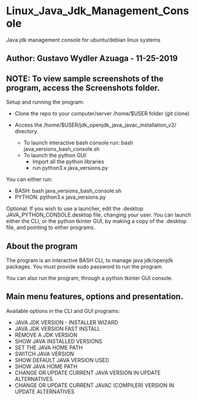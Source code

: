 # Linux_Java_Jdk_Management_Console
Java jdk management console for ubuntu/debian linux systems

Author: Gustavo Wydler Azuaga - 11-25-2019
---------------------------------------------------------------------------------------------------------------------

NOTE: To view sample screenshots of the program, access the Screenshots folder.
---------------------------------------------------------------------------------------------------------------------

Setup and running the program: 

  * Clone the repo to your computer/server /home/$USER folder (git clone)
  * Access the /home/$USER/jdk_openjdk_java_javac_installation_v2/ directory.
  
    * To launch interactive bash console run: bash java_versions_bash_console.sh
    * To launch the python GUI: 
      * Import all the python libraries
      * run python3.x java_versions.py
      
You can either run:

* BASH: bash java_versions_bash_console.sh
* PYTHON: python3.x java_versions.py
      
Optional: If you wish to use a launcher, edit the .desktop JAVA_PYTHON_CONSOLE.desktop file, changing your user. You can launch either the CLI, or the python tkinter GUI, by making a copy of the .desktop file, and pointing to either programs.

About the program
---------------------------------------------------------------------------------------------------------------------

The program is an interactive BASH CLI, to manage java jdk/openjdk packages. You must provide sudo password to run the program.

You can also run the program, through a python tkinter GUI console.


Main menu features, options and presentation.
---------------------------------------------------------------------------------------------------------------------

Available options in the CLI and GUI programs:

 - JAVA JDK VERSION - INSTALLER WIZARD
 - JAVA JDK VERSION FAST INSTALL
 - REMOVE A JDK VERSION
 - SHOW JAVA INSTALLED VERSIONS
 - SET THE JAVA HOME PATH
 - SWITCH JAVA VERSION
 - SHOW DEFAULT JAVA VERSION USED
 - SHOW JAVA HOME PATH 
 - CHANGE OR UPDATE CURRENT JAVA VERSION IN UPDATE ALTERNATIVES 
 - CHANGE OR UPDATE CURRENT JAVAC (COMPILER) VERSION IN UPDATE ALTERNATIVES 






 
